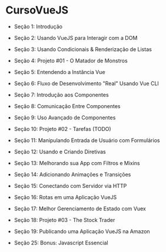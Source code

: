 # CursoVueJS

* Seção 1: Introdução
 
* Seção 2: Usando VueJS para Interagir com a DOM

* Seção 3: Usando Condicionais & Renderização de Listas
 
* Seção 4: Projeto #01 - O Matador de Monstros
 
* Seção 5: Entendendo a Instância Vue
 
* Seção 6: Fluxo de Desenvolvimento "Real" Usando Vue CLI
 
* Seção 7: Introdução aos Componentes

* Seção 8: Comunicação Entre Componentes

* Seção 9: Uso Avançado de Componentes
 
* Seção 10: Projeto #02 - Tarefas (TODO)
 
* Seção 11: Manipulando Entrada de Usuário com
Formulários

* Seção 12: Usando e Criando Diretivas

* Seção 13: Melhorando sua App com Filtros e Mixins

* Seção 14: Adicionando Animações e Transições

* Seção 15: Conectando com Servidor via HTTP

* Seção 16: Rotas em uma Aplicação VueJS

* Seção 17: Melhor Gerenciamento de Estado com Vuex

* Seção 18: Projeto #03 - The Stock Trader

* Seção 19: Publicando uma Aplicação VueJS na Amazon

* Seção 25: Bonus: Javascript Essencial

